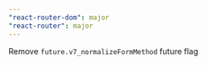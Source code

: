 ```yaml
---
"react-router-dom": major
"react-router": major
---
```


Remove `future.v7_normalizeFormMethod` future flag
